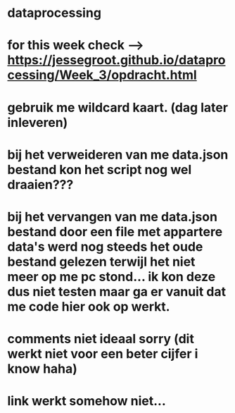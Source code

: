 # dataprocessing

# for this week check --> https://jessegroot.github.io/dataprocessing/Week_3/opdracht.html

# gebruik me wildcard kaart. (dag later inleveren)

# bij het verweideren van me data.json bestand kon het script nog wel draaien???
# bij het vervangen van me data.json bestand door een file met appartere data's werd nog steeds het oude bestand gelezen terwijl het niet meer op me pc stond... ik kon deze dus niet testen maar ga er vanuit dat me code hier ook op werkt.

# comments niet ideaal sorry (dit werkt niet voor een beter cijfer i know haha)

# link werkt somehow niet... 
